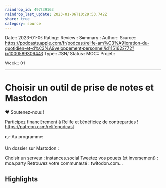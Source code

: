 ```yaml
---
raindrop_id: 497239163
raindrop_last_update: 2023-01-06T10:29:53.742Z
share: true
category: source
---
```


Date:: 2023-01-06
Rating::
Review:: 
Summary:: 
Author::
Source:: https://podcasts.apple.com/fr/podcast/relife-am%C3%A9lioration-du-quotidien-et-d%C3%A9veloppement-personnel/id1151622772?i=1000589306443
Type:: #SN/
Status:: 
MOC::
Projet:: 

Week:: 01

***
# Choisir un outil de prise de notes et Mastodon

❤️ Soutenez-nous !

Participez financièrement à Relife et bénéficiez de contreparties ! https://patreon.com/relifepodcast

👉 Au programme:

Un dossier sur Mastodon :


 Choisir un serveur : instances.social
 Tweetez vos pouets (et inversement) : moa.party
  Retrouvez votre communauté : twitodon.com…

## Highlights

